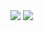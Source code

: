 
<img src="https://github-readme-sage.vercel.app/api?username=Aaron2404&show_icons=true&theme=dark&count private=true&" />
<img src="https://streak-stats.demolab.com/?user=Aaron2404&theme=dark&%2CSat&border_radius=5" />


